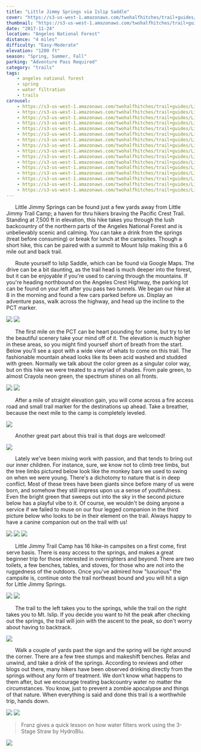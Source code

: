 ```yaml
---
title: "Little Jimmy Springs via Islip Saddle"
cover: "https://s3-us-west-1.amazonaws.com/twohalfhitches/trail+guides/Little+Jimmy+Springs/_J8A4282.jpg"
thumbnail: "https://s3-us-west-1.amazonaws.com/twohalfhitches/trail+guides/Little+Jimmy+Springs/_J8A4282-thumbnail.jpg"
date: "2017-11-24"
location: "Angeles National Forest"
distance: "4 miles"
difficulty: "Easy-Moderate"
elevation: "1200 ft"
season: "Spring, Summer, Fall"
parking: "Adventure Pass Required"
category: "trails"
tags:
    - angeles national forest
    - spring
    - water filtration
    - trails
carousel:
    - https://s3-us-west-1.amazonaws.com/twohalfhitches/trail+guides/Little+Jimmy+Springs/Gallery/_J8A4217.jpg
    - https://s3-us-west-1.amazonaws.com/twohalfhitches/trail+guides/Little+Jimmy+Springs/Gallery/_J8A4225.jpg
    - https://s3-us-west-1.amazonaws.com/twohalfhitches/trail+guides/Little+Jimmy+Springs/Gallery/_J8A4229.jpg
    - https://s3-us-west-1.amazonaws.com/twohalfhitches/trail+guides/Little+Jimmy+Springs/Gallery/_J8A4233.jpg
    - https://s3-us-west-1.amazonaws.com/twohalfhitches/trail+guides/Little+Jimmy+Springs/Gallery/_J8A4240.jpg
    - https://s3-us-west-1.amazonaws.com/twohalfhitches/trail+guides/Little+Jimmy+Springs/Gallery/_J8A4242.jpg
    - https://s3-us-west-1.amazonaws.com/twohalfhitches/trail+guides/Little+Jimmy+Springs/Gallery/_J8A4249.jpg
    - https://s3-us-west-1.amazonaws.com/twohalfhitches/trail+guides/Little+Jimmy+Springs/Gallery/_J8A4250.jpg
    - https://s3-us-west-1.amazonaws.com/twohalfhitches/trail+guides/Little+Jimmy+Springs/Gallery/_J8A4253.jpg
    - https://s3-us-west-1.amazonaws.com/twohalfhitches/trail+guides/Little+Jimmy+Springs/Gallery/_J8A4272.jpg
    - https://s3-us-west-1.amazonaws.com/twohalfhitches/trail+guides/Little+Jimmy+Springs/Gallery/_J8A4279.jpg
    - https://s3-us-west-1.amazonaws.com/twohalfhitches/trail+guides/Little+Jimmy+Springs/Gallery/_J8A4280.jpg
    - https://s3-us-west-1.amazonaws.com/twohalfhitches/trail+guides/Little+Jimmy+Springs/Gallery/_J8A4286.jpg
    - https://s3-us-west-1.amazonaws.com/twohalfhitches/trail+guides/Little+Jimmy+Springs/Gallery/_J8A4288.jpg
    - https://s3-us-west-1.amazonaws.com/twohalfhitches/trail+guides/Little+Jimmy+Springs/Gallery/_J8A4290.jpg
    - https://s3-us-west-1.amazonaws.com/twohalfhitches/trail+guides/Little+Jimmy+Springs/Gallery/_J8A4293.jpg
---
```


&nbsp;&nbsp;&nbsp;&nbsp;&nbsp;&nbsp;Little Jimmy Springs can be found just a few yards away from Little Jimmy Trail Camp; a haven for thru hikers braving the Pacific Crest Trail. Standing at 7,500 ft in elevation, this hike takes you through the lush backcountry of the northern parts of the Angeles National Forest and is unbelievably scenic and calming. You can take a drink from the springs (treat before consuming) or break for lunch at the campsites. Though a short hike, this can be paired with a summit to Mount Islip making this a 6 mile out and back trail.

&nbsp;&nbsp;&nbsp;&nbsp;&nbsp;&nbsp;Route yourself to Islip Saddle, which can be found via Google Maps. The drive can be a bit daunting, as the trail head is much deeper into the forest, but it can be enjoyable if you're used to carving through the mountains. If you're heading northbound on the Angeles Crest Highway, the parking lot can be found on your left after you pass two tunnels. We began our hike at 8 in the morning and found a few cars parked before us. Display an adventure pass, walk across the highway, and head up the incline to the PCT marker.

![](https://s3-us-west-1.amazonaws.com/twohalfhitches/trail+guides/Little+Jimmy+Springs/Content/_J8A4319.jpg)
![](https://s3-us-west-1.amazonaws.com/twohalfhitches/trail+guides/Little+Jimmy+Springs/Content/_J8A4219.jpg)

&nbsp;&nbsp;&nbsp;&nbsp;&nbsp;&nbsp;The first mile on the PCT can be heart pounding for some, but try to let the beautiful scenery take your mind off of it. The elevation is much higher in these areas, so you might find yourself short of breath from the start. Below you'll see a spot with a wide view of whats to come on this trail. The fashionable mountain ahead looks like its been acid washed and studded with green. Normally we talk about the color green as a singular color way, but on this hike we were treated to a myriad of shades. From pale green, to almost Crayola neon green, the spectrum shines on all fronts.

![](https://s3-us-west-1.amazonaws.com/twohalfhitches/trail+guides/Little+Jimmy+Springs/Content/_J8A4226.jpg)
![](https://s3-us-west-1.amazonaws.com/twohalfhitches/trail+guides/Little+Jimmy+Springs/Content/_J8A4318.jpg)

&nbsp;&nbsp;&nbsp;&nbsp;&nbsp;&nbsp;After a mile of straight elevation gain, you will come across a fire access road and small trail marker for the destinations up ahead. Take a breather, because the next mile to the camp is completely leveled.

![](https://s3-us-west-1.amazonaws.com/twohalfhitches/trail+guides/Little+Jimmy+Springs/Content/_J8A4236.jpg)

&nbsp;&nbsp;&nbsp;&nbsp;&nbsp;&nbsp;Another great part about this trail is that dogs are welcomed!

![](https://s3-us-west-1.amazonaws.com/twohalfhitches/trail+guides/Little+Jimmy+Springs/Content/_J8A4239.jpg)

&nbsp;&nbsp;&nbsp;&nbsp;&nbsp;&nbsp;Lately we've been mixing work with passion, and that tends to bring out our inner children. For instance, sure, we know not to climb tree limbs, but the tree limbs pictured below look like the monkey bars we used to swing on when we were young. There's a dichotomy to nature that is in deep conflict. Most of these trees have been giants since before many of us were born, and somehow they still impress upon us a sense of youthfulness. Even the bright green that sweeps out into the sky in the second picture below has a playful vibe to it. Of course, we wouldn't be doing anyone a service if we failed to muse on our four legged companion in the third picture below who looks to be in their element on the trail. Always happy to have a canine companion out on the trail with us!

![](https://s3-us-west-1.amazonaws.com/twohalfhitches/trail+guides/Little+Jimmy+Springs/Content/_J8A4247.jpg)
![](https://s3-us-west-1.amazonaws.com/twohalfhitches/trail+guides/Little+Jimmy+Springs/Content/_J8A4248.jpg)
![](https://s3-us-west-1.amazonaws.com/twohalfhitches/trail+guides/Little+Jimmy+Springs/Content/_J8A4257.jpg)

&nbsp;&nbsp;&nbsp;&nbsp;&nbsp;&nbsp;Little Jimmy Trail Camp has 16 hike-in campsites on a first come, first serve basis. There is easy access to the springs, and makes a great beginner trip for those interested in overnighters and beyond. There are two toilets, a few benches, tables, and stoves, for those who are not into the ruggedness of the outdoors. Once you've admired how "luxurious" the campsite is, continue onto the trail northeast bound and you will hit a sign for Little Jimmy Springs.

![](https://s3-us-west-1.amazonaws.com/twohalfhitches/trail+guides/Little+Jimmy+Springs/Content/_J8A4265.jpg)
![](https://s3-us-west-1.amazonaws.com/twohalfhitches/trail+guides/Little+Jimmy+Springs/Content/_J8A4270.jpg)

&nbsp;&nbsp;&nbsp;&nbsp;&nbsp;&nbsp;The trail to the left takes you to the springs, while the trail on the right takes you to Mt. Islip. If you decide you want to hit the peak after checking out the springs, the trail will join with the ascent to the peak, so don't worry about having to backtrack.

![](https://s3-us-west-1.amazonaws.com/twohalfhitches/trail+guides/Little+Jimmy+Springs/Content/_J8A4274.jpg)

&nbsp;&nbsp;&nbsp;&nbsp;&nbsp;&nbsp;Walk a couple of yards past the sign and the spring will be right around the corner. There are a few tree stumps and makeshift benches. Relax and unwind, and take a drink of the springs. According to reviews and other blogs out there, many hikers have been observed drinking directly from the springs without any form of treatment. We don't know what happens to them after, but we encourage treating backcountry water no matter the circumstances. You know, just to prevent a zombie apocalypse and things of that nature. When everything is said and done this trail is a worthwhile trip, hands down.

![](https://s3-us-west-1.amazonaws.com/twohalfhitches/trail+guides/Little+Jimmy+Springs/Content/_J8A4278.jpg)
![](https://s3-us-west-1.amazonaws.com/twohalfhitches/trail+guides/Little+Jimmy+Springs/Content/_J8A4284.jpg)

> Franz gives a quick lesson on how water filters work using the 3-Stage Straw by HydroBlu.

![](https://s3-us-west-1.amazonaws.com/twohalfhitches/trail+guides/Little+Jimmy+Springs/Content/_J8A4287.jpg)
